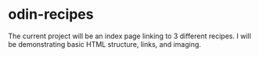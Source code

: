 # odin-recipes

The current project will be an index page linking to 3 different recipes.
I will be demonstrating basic HTML structure, links, and imaging.
